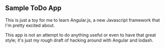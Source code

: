 ## Sample ToDo App
This is just a toy for me to learn Angular.js, a new Javascript framework that I'm pretty excited about.

This app is not an attempt to do anything useful or even to have that great style; it's just my rough draft of
hacking around with Angular and lodash.